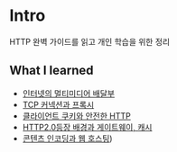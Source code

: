 # Intro
HTTP 완벽 가이드를 읽고 개인 학습을 위한 정리  
  
## What I learned
- [인터넷의 멀티미디어 배달부](https://github.com/JayFreemandev/Computer-Science/blob/main/Network/HTTP%20%EC%99%84%EB%B2%BD%20%EA%B0%80%EC%9D%B4%EB%93%9C/%EC%9D%B8%ED%84%B0%EB%84%B7%EC%9D%98%20%EB%A9%80%ED%8B%B0%EB%AF%B8%EB%94%94%EC%96%B4%20%EB%B0%B0%EB%8B%AC%EB%B6%80.md) 
- [TCP 커넥션과 프록시](https://github.com/JayFreemandev/Computer-Science/blob/main/Network/HTTP%20%EC%99%84%EB%B2%BD%20%EA%B0%80%EC%9D%B4%EB%93%9C/TCP%20%EC%BB%A4%EB%84%A5%EC%85%98%EA%B3%BC%20%ED%94%84%EB%A1%9D%EC%8B%9C.md)  
- [클라이언트 쿠키와 안전한 HTTP](https://github.com/JayFreemandev/Computer-Science/blob/main/Network/HTTP%20%EC%99%84%EB%B2%BD%20%EA%B0%80%EC%9D%B4%EB%93%9C/%ED%81%B4%EB%9D%BC%EC%9D%B4%EC%96%B8%ED%8A%B8%20%EC%BF%A0%ED%82%A4%EC%99%80%20%EC%95%88%EC%A0%84%ED%95%9C%20HTTP.md)  
- [HTTP2.0등장 배경과 게이트웨이, 캐시](https://github.com/JayFreemandev/Computer-Science/blob/main/Network/HTTP%20%EC%99%84%EB%B2%BD%20%EA%B0%80%EC%9D%B4%EB%93%9C/HTTP2.0%EB%93%B1%EC%9E%A5%20%EB%B0%B0%EA%B2%BD%EA%B3%BC%20%EA%B2%8C%EC%9D%B4%ED%8A%B8%EC%9B%A8%EC%9D%B4%2C%20%EC%BA%90%EC%8B%9C.md)   
- [콘텐츠 인코딩과 웹 호스팅](https://github.com/JayFreemandev/Computer-Science/blob/main/Network/HTTP%20%EC%99%84%EB%B2%BD%20%EA%B0%80%EC%9D%B4%EB%93%9C/%EC%BD%98%ED%85%90%EC%B8%A0%20%EC%9D%B8%EC%BD%94%EB%94%A9%EA%B3%BC%20%EC%9B%B9%20%ED%98%B8%EC%8A%A4%ED%8C%85.md))
